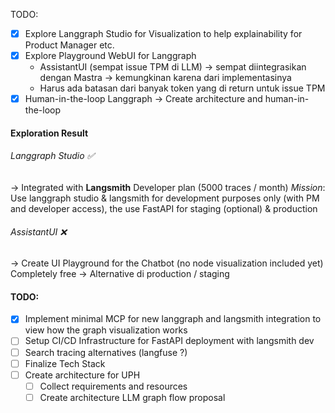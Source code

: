 TODO:
- [x] Explore Langgraph Studio for Visualization to help explainability for Product Manager etc.
- [x] Explore Playground WebUI for Langgraph
    - AssistantUI (sempat issue TPM di LLM) -> sempat diintegrasikan dengan Mastra -> kemungkinan karena dari implementasinya
    - Harus ada batasan dari banyak token yang di return untuk issue TPM
- [x] Human-in-the-loop Langgraph → Create architecture and human-in-the-loop 

#### Exploration Result
###### Langgraph Studio ✅
→ Integrated with **Langsmith**
Developer plan (5000 traces / month)
*Mission*: Use langgraph studio & langsmith for development purposes only (with PM and developer access), the use FastAPI for staging (optional) & production
###### AssistantUI ❌
→ Create UI Playground for the Chatbot (no node visualization included yet)
Completely free
→ Alternative di production / staging

#### TODO:
- [x] Implement minimal MCP for new langgraph and langsmith integration to view how the graph visualization works
- [ ] Setup CI/CD Infrastructure for FastAPI deployment with langsmith dev 
- [ ] Search tracing alternatives (langfuse ?)
- [ ] Finalize Tech Stack
- [ ] Create architecture for UPH
	- [ ] Collect requirements and resources
	- [ ] Create architecture LLM graph flow proposal

